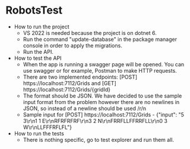 # RobotsTest

- How to run the project
  - VS 2022 is needed because the project is on dotnet 6.
  - Run the command "update-database" in the package manager console in order to apply the migrations.
  - Run the API.
- How to test the API
  - When the app is running a swagger page will be opened. You can use swagger or for example, Postman to make HTTP requests.
  - There are two implemented endpoints: [POST] https://localhost:7112/Grids and [GET] https://localhost:7112/Grids/{gridId}
  - The format should be JSON. We have decided to use the sample input format from the problem however there are no newlines in JSON, so instead of a newline should be used /r/n
  - Sample input for [POST] https://localhost:7112/Grids - {"input": "5 3\r\n1 1 E\r\nRFRFRFRF\r\n3 2 N\r\nFRRFLLFFRRFLL\r\n0 3 W\r\nLLFFFRFLFL"}
- How to run the tests
  - There is nothing specific, go to test explorer and run them all.
  
